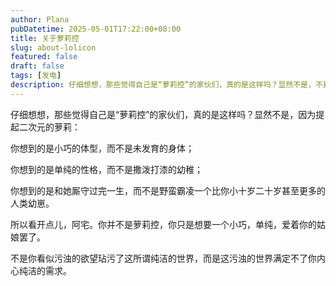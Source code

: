 ```yaml
---
author: Plana
pubDatetime: 2025-05-01T17:22:00+08:00
title: 关于萝莉控
slug: about-lolicon
featured: false
draft: false
tags: [发电]
description: 仔细想想，那些觉得自己是“萝莉控”的家伙们，真的是这样吗？显然不是，不是你看似污浊的欲望玷污了这所谓纯洁的世界，而是这污浊的世界满定不了你内心纯洁的需求。
---
```


仔细想想，那些觉得自己是“萝莉控”的家伙们，真的是这样吗？显然不是，因为提起二次元的萝莉：

你想到的是小巧的体型，而不是未发育的身体；

你想到的是单纯的性格，而不是撒泼打漆的幼稚；

你想到的是和她厮守过完一生，而不是野蛮霸凌一个比你小十岁二十岁甚至更多的人类幼崽。

所以看开点儿，阿宅。你并不是萝莉控，你只是想要一个小巧，单纯，爱着你的姑娘罢了。

不是你看似污浊的欲望玷污了这所谓纯洁的世界，而是这污浊的世界满定不了你内心纯洁的需求。
